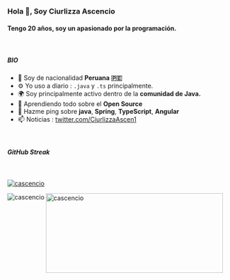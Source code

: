### Hola 👋, Soy Ciurlizza Ascencio

#### Tengo 20 años, soy un apasionado por la programación.

</br>

##### BIO

- 🏢 Soy de nacionalidad **Peruana 🇵🇪**
- ⚙️ Yo uso a diario : `.java` y `.ts` principalmente.
- 🌍 Soy principalmente activo dentro de la **comunidad de Java.**
- 🌱 Aprendiendo todo sobre el **Open Source**
- 💬 Hazme ping sobre **java**, **Spring**, **TypeScript**, **Angular**
- 📫 Noticias : [twitter.com/CiurlizzaAscen1](https://twitter.com/CiurlizzaAscen1)

</br>

##### GitHub Streak

</br>

<p align="left"> 
    <a href="https://github.com/ryo-ma/github-profile-trophy"><img src="https://github-profile-trophy.vercel.app/?username=cascencio" alt="cascencio" />
    </a>
</p>

<div>
    <img align="left" src="https://github-readme-stats.vercel.app/api/top-langs?username=cascencio&show_icons=true&locale=en&layout=compact" alt="cascencio" />
    <img width="400px" height="180px" align="left"  src="https://github-readme-stats.vercel.app/api?username=cascencio&show_icons=true&locale=en" alt="cascencio" />
</div>